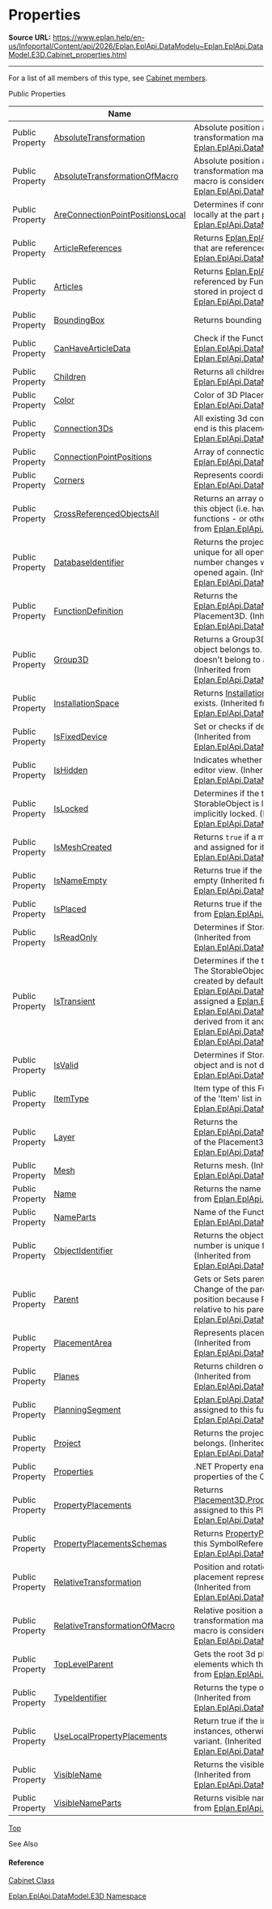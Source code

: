 # Properties

**Source URL:** https://www.eplan.help/en-us/Infoportal/Content/api/2026/Eplan.EplApi.DataModelu~Eplan.EplApi.DataModel.E3D.Cabinet_properties.html

---

For a list of all members of this type, see [Cabinet members](Eplan.EplApi.DataModelu~Eplan.EplApi.DataModel.E3D.Cabinet_members.html).

Public Properties

|  | Name | Description |
| --- | --- | --- |
| Public Property | [AbsoluteTransformation](Eplan.EplApi.DataModelu~Eplan.EplApi.DataModel.E3D.Placement3D~AbsoluteTransformation.html) | Absolute position and rotation represented by transformation matrix. (Inherited from [Eplan.EplApi.DataModel.E3D.Placement3D](Eplan.EplApi.DataModelu~Eplan.EplApi.DataModel.E3D.Placement3D.html)) |
| Public Property | [AbsoluteTransformationOfMacro](Eplan.EplApi.DataModelu~Eplan.EplApi.DataModel.E3D.Placement3D~AbsoluteTransformationOfMacro.html) | Absolute position and rotation represented by transformation matrix where transformation of macro is considered. (Inherited from [Eplan.EplApi.DataModel.E3D.Placement3D](Eplan.EplApi.DataModelu~Eplan.EplApi.DataModel.E3D.Placement3D.html)) |
| Public Property | [AreConnectionPointPositionsLocal](Eplan.EplApi.DataModelu~Eplan.EplApi.DataModel.E3D.Placement3D~AreConnectionPointPositionsLocal.html) | Determines if connection point data are saved locally at the part placement. (Inherited from [Eplan.EplApi.DataModel.E3D.Placement3D](Eplan.EplApi.DataModelu~Eplan.EplApi.DataModel.E3D.Placement3D.html)) |
| Public Property | [ArticleReferences](Eplan.EplApi.DataModelu~Eplan.EplApi.DataModel.E3D.Function3D~ArticleReferences.html) | Returns [Eplan.EplApi.DataModel.ArticleReference](Eplan.EplApi.DataModelu~Eplan.EplApi.DataModel.ArticleReference.html)s that are referenced by Function3D. (Inherited from [Eplan.EplApi.DataModel.E3D.Function3D](Eplan.EplApi.DataModelu~Eplan.EplApi.DataModel.E3D.Function3D.html)) |
| Public Property | [Articles](Eplan.EplApi.DataModelu~Eplan.EplApi.DataModel.E3D.Function3D~Articles.html) | Returns [Eplan.EplApi.DataModel.Article](Eplan.EplApi.DataModelu~Eplan.EplApi.DataModel.Article.html)s that are referenced by Function3D, and only those that are stored in project database. (Inherited from [Eplan.EplApi.DataModel.E3D.Function3D](Eplan.EplApi.DataModelu~Eplan.EplApi.DataModel.E3D.Function3D.html)) |
| Public Property | [BoundingBox](Eplan.EplApi.DataModelu~Eplan.EplApi.DataModel.E3D.Cabinet~BoundingBox.html) | Returns bounding box of this Cabinet. |
| Public Property | [CanHaveArticleData](Eplan.EplApi.DataModelu~Eplan.EplApi.DataModel.E3D.Function3D~CanHaveArticleData.html) | Check if the Function3D can have [Eplan.EplApi.DataModel.Article](Eplan.EplApi.DataModelu~Eplan.EplApi.DataModel.Article.html)s. (Inherited from [Eplan.EplApi.DataModel.E3D.Function3D](Eplan.EplApi.DataModelu~Eplan.EplApi.DataModel.E3D.Function3D.html)) |
| Public Property | [Children](Eplan.EplApi.DataModelu~Eplan.EplApi.DataModel.E3D.Placement3D~Children.html) | Returns all children of this object. (Inherited from [Eplan.EplApi.DataModel.E3D.Placement3D](Eplan.EplApi.DataModelu~Eplan.EplApi.DataModel.E3D.Placement3D.html)) |
| Public Property | [Color](Eplan.EplApi.DataModelu~Eplan.EplApi.DataModel.E3D.Placement3D~Color.html) | Color of 3D Placement (Inherited from [Eplan.EplApi.DataModel.E3D.Placement3D](Eplan.EplApi.DataModelu~Eplan.EplApi.DataModel.E3D.Placement3D.html)) |
| Public Property | [Connection3Ds](Eplan.EplApi.DataModelu~Eplan.EplApi.DataModel.E3D.Placement3D~Connection3Ds.html) | All existing 3d connections whose beginning or end is this placement. (Inherited from [Eplan.EplApi.DataModel.E3D.Placement3D](Eplan.EplApi.DataModelu~Eplan.EplApi.DataModel.E3D.Placement3D.html)) |
| Public Property | [ConnectionPointPositions](Eplan.EplApi.DataModelu~Eplan.EplApi.DataModel.E3D.Placement3D~ConnectionPointPositions.html) | Array of connection points data. (Inherited from [Eplan.EplApi.DataModel.E3D.Placement3D](Eplan.EplApi.DataModelu~Eplan.EplApi.DataModel.E3D.Placement3D.html)) |
| Public Property | [Corners](Eplan.EplApi.DataModelu~Eplan.EplApi.DataModel.E3D.Placement3D~Corners.html) | Represents coordinates of corners (Inherited from [Eplan.EplApi.DataModel.E3D.Placement3D](Eplan.EplApi.DataModelu~Eplan.EplApi.DataModel.E3D.Placement3D.html)) |
| Public Property | [CrossReferencedObjectsAll](Eplan.EplApi.DataModelu~Eplan.EplApi.DataModel.StorableObject~CrossReferencedObjectsAll.html) | Returns an array of objects cross-referenced with this object (i.e. having the same name - in case of functions - or otherwise associated) (Inherited from [Eplan.EplApi.DataModel.StorableObject](Eplan.EplApi.DataModelu~Eplan.EplApi.DataModel.StorableObject.html)) |
| Public Property | [DatabaseIdentifier](Eplan.EplApi.DataModelu~Eplan.EplApi.DataModel.StorableObject~DatabaseIdentifier.html) | Returns the project as number. The number is unique for all open projects in one session. The number changes when the project is closed and opened again. (Inherited from [Eplan.EplApi.DataModel.StorableObject](Eplan.EplApi.DataModelu~Eplan.EplApi.DataModel.StorableObject.html)) |
| Public Property | [FunctionDefinition](Eplan.EplApi.DataModelu~Eplan.EplApi.DataModel.E3D.Placement3D~FunctionDefinition.html) | Returns the [Eplan.EplApi.DataModel.FunctionDefinition](Eplan.EplApi.DataModelu~Eplan.EplApi.DataModel.FunctionDefinition.html) of the Placement3D. (Inherited from [Eplan.EplApi.DataModel.E3D.Placement3D](Eplan.EplApi.DataModelu~Eplan.EplApi.DataModel.E3D.Placement3D.html)) |
| Public Property | [Group3D](Eplan.EplApi.DataModelu~Eplan.EplApi.DataModel.E3D.Placement3D~Group3D.html) | Returns a Group3D object that the Placement3D object belongs to. If the Placement3D object doesn't belong to any group3D, NULL is returned. (Inherited from [Eplan.EplApi.DataModel.E3D.Placement3D](Eplan.EplApi.DataModelu~Eplan.EplApi.DataModel.E3D.Placement3D.html)) |
| Public Property | [InstallationSpace](Eplan.EplApi.DataModelu~Eplan.EplApi.DataModel.E3D.Placement3D~InstallationSpace.html) | Returns [InstallationSpace](Eplan.EplApi.DataModelu~Eplan.EplApi.DataModel.E3D.InstallationSpace.html) in which this object exists. (Inherited from [Eplan.EplApi.DataModel.E3D.Placement3D](Eplan.EplApi.DataModelu~Eplan.EplApi.DataModel.E3D.Placement3D.html)) |
| Public Property | [IsFixedDevice](Eplan.EplApi.DataModelu~Eplan.EplApi.DataModel.E3D.Function3D~IsFixedDevice.html) | Set or checks if device of this Function3d is fixed. (Inherited from [Eplan.EplApi.DataModel.E3D.Function3D](Eplan.EplApi.DataModelu~Eplan.EplApi.DataModel.E3D.Function3D.html)) |
| Public Property | [IsHidden](Eplan.EplApi.DataModelu~Eplan.EplApi.DataModel.E3D.Placement3D~IsHidden.html) | Indicates whether object is currently hidden in 3D editor view. (Inherited from [Eplan.EplApi.DataModel.E3D.Placement3D](Eplan.EplApi.DataModelu~Eplan.EplApi.DataModel.E3D.Placement3D.html)) |
| Public Property | [IsLocked](Eplan.EplApi.DataModelu~Eplan.EplApi.DataModel.StorableObject~IsLocked.html) | Determines if the the StorableObject is locked.  The StorableObject is locked when it was explicitly or implicitly locked. (Inherited from [Eplan.EplApi.DataModel.StorableObject](Eplan.EplApi.DataModelu~Eplan.EplApi.DataModel.StorableObject.html)) |
| Public Property | [IsMeshCreated](Eplan.EplApi.DataModelu~Eplan.EplApi.DataModel.E3D.Placement3D~IsMeshCreated.html) | Returns `true` if a mesh is created for this objects and assigned for it. (Inherited from [Eplan.EplApi.DataModel.E3D.Placement3D](Eplan.EplApi.DataModelu~Eplan.EplApi.DataModel.E3D.Placement3D.html)) |
| Public Property | [IsNameEmpty](Eplan.EplApi.DataModelu~Eplan.EplApi.DataModel.E3D.Function3D~IsNameEmpty.html) | Returns true if the list of name's properties is empty (Inherited from [Eplan.EplApi.DataModel.E3D.Function3D](Eplan.EplApi.DataModelu~Eplan.EplApi.DataModel.E3D.Function3D.html)) |
| Public Property | [IsPlaced](Eplan.EplApi.DataModelu~Eplan.EplApi.DataModel.E3D.Placement3D~IsPlaced.html) | Returns true if the placement is placed. (Inherited from [Eplan.EplApi.DataModel.E3D.Placement3D](Eplan.EplApi.DataModelu~Eplan.EplApi.DataModel.E3D.Placement3D.html)) |
| Public Property | [IsReadOnly](Eplan.EplApi.DataModelu~Eplan.EplApi.DataModel.StorableObject~IsReadOnly.html) | Determines if StorableObject is read-only (Inherited from [Eplan.EplApi.DataModel.StorableObject](Eplan.EplApi.DataModelu~Eplan.EplApi.DataModel.StorableObject.html)) |
| Public Property | [IsTransient](Eplan.EplApi.DataModelu~Eplan.EplApi.DataModel.StorableObject~IsTransient.html) | Determines if the the StorableObject is transient.  The StorableObject is transient when it was created by default constructor and:  it is a [Eplan.EplApi.DataModel.Page](Eplan.EplApi.DataModelu~Eplan.EplApi.DataModel.Page.html) and it was not assigned a [Eplan.EplApi.DataModel.Project](Eplan.EplApi.DataModelu~Eplan.EplApi.DataModel.Project.html),  it is a [Eplan.EplApi.DataModel.Placement](Eplan.EplApi.DataModelu~Eplan.EplApi.DataModel.Placement.html) or any class derived from it and was not assigned a [Eplan.EplApi.DataModel.Page](Eplan.EplApi.DataModelu~Eplan.EplApi.DataModel.Page.html). (Inherited from [Eplan.EplApi.DataModel.StorableObject](Eplan.EplApi.DataModelu~Eplan.EplApi.DataModel.StorableObject.html)) |
| Public Property | [IsValid](Eplan.EplApi.DataModelu~Eplan.EplApi.DataModel.StorableObject~IsValid.html) | Determines if StorableObject is correct database object and is not deleted. (Inherited from [Eplan.EplApi.DataModel.StorableObject](Eplan.EplApi.DataModelu~Eplan.EplApi.DataModel.StorableObject.html)) |
| Public Property | [ItemType](Eplan.EplApi.DataModelu~Eplan.EplApi.DataModel.E3D.Function3D~ItemType.html) | Item type of this Function3D, corresponds to value of the 'Item' list in GUI. (Inherited from [Eplan.EplApi.DataModel.E3D.Function3D](Eplan.EplApi.DataModelu~Eplan.EplApi.DataModel.E3D.Function3D.html)) |
| Public Property | [Layer](Eplan.EplApi.DataModelu~Eplan.EplApi.DataModel.E3D.Placement3D~Layer.html) | Returns the [Eplan.EplApi.DataModel.Graphics.GraphicalLayer](Eplan.EplApi.DataModelu~Eplan.EplApi.DataModel.Graphics.GraphicalLayer.html) of the Placement3D. (Inherited from [Eplan.EplApi.DataModel.E3D.Placement3D](Eplan.EplApi.DataModelu~Eplan.EplApi.DataModel.E3D.Placement3D.html)) |
| Public Property | [Mesh](Eplan.EplApi.DataModelu~Eplan.EplApi.DataModel.E3D.Function3D~Mesh.html) | Returns mesh. (Inherited from [Eplan.EplApi.DataModel.E3D.Function3D](Eplan.EplApi.DataModelu~Eplan.EplApi.DataModel.E3D.Function3D.html)) |
| Public Property | [Name](Eplan.EplApi.DataModelu~Eplan.EplApi.DataModel.E3D.Function3D~Name.html) | Returns the name of the Function3D. (Inherited from [Eplan.EplApi.DataModel.E3D.Function3D](Eplan.EplApi.DataModelu~Eplan.EplApi.DataModel.E3D.Function3D.html)) |
| Public Property | [NameParts](Eplan.EplApi.DataModelu~Eplan.EplApi.DataModel.E3D.Function3D~NameParts.html) | Name of the Function3D. (Inherited from [Eplan.EplApi.DataModel.E3D.Function3D](Eplan.EplApi.DataModelu~Eplan.EplApi.DataModel.E3D.Function3D.html)) |
| Public Property | [ObjectIdentifier](Eplan.EplApi.DataModelu~Eplan.EplApi.DataModel.StorableObject~ObjectIdentifier.html) | Returns the object identifier as number. The number is unique for all objects of this type. (Inherited from [Eplan.EplApi.DataModel.StorableObject](Eplan.EplApi.DataModelu~Eplan.EplApi.DataModel.StorableObject.html)) |
| Public Property | [Parent](Eplan.EplApi.DataModelu~Eplan.EplApi.DataModel.E3D.Placement3D~Parent.html) | Gets or Sets parent placement. Caution: The Change of the parent will also change the absolute position because Placement3D stores the position relative to his parent (Inherited from [Eplan.EplApi.DataModel.E3D.Placement3D](Eplan.EplApi.DataModelu~Eplan.EplApi.DataModel.E3D.Placement3D.html)) |
| Public Property | [PlacementArea](Eplan.EplApi.DataModelu~Eplan.EplApi.DataModel.E3D.Placement3D~PlacementArea.html) | Represents placement area of a Placement3D. (Inherited from [Eplan.EplApi.DataModel.E3D.Placement3D](Eplan.EplApi.DataModelu~Eplan.EplApi.DataModel.E3D.Placement3D.html)) |
| Public Property | [Planes](Eplan.EplApi.DataModelu~Eplan.EplApi.DataModel.E3D.Placement3D~Planes.html) | Returns children of this object which are [Plane](Eplan.EplApi.DataModelu~Eplan.EplApi.DataModel.E3D.Plane.html). (Inherited from [Eplan.EplApi.DataModel.E3D.Placement3D](Eplan.EplApi.DataModelu~Eplan.EplApi.DataModel.E3D.Placement3D.html)) |
| Public Property | [PlanningSegment](Eplan.EplApi.DataModelu~Eplan.EplApi.DataModel.E3D.Function3D~PlanningSegment.html) | [Eplan.EplApi.DataModel.Planning.PlanningSegment](Eplan.EplApi.DataModelu~Eplan.EplApi.DataModel.Planning.PlanningSegment.html) assigned to this function3d. (Inherited from [Eplan.EplApi.DataModel.E3D.Function3D](Eplan.EplApi.DataModelu~Eplan.EplApi.DataModel.E3D.Function3D.html)) |
| Public Property | [Project](Eplan.EplApi.DataModelu~Eplan.EplApi.DataModel.StorableObject~Project.html) | Returns the project to which the StorableObject belongs. (Inherited from [Eplan.EplApi.DataModel.StorableObject](Eplan.EplApi.DataModelu~Eplan.EplApi.DataModel.StorableObject.html)) |
| Public Property | [Properties](Eplan.EplApi.DataModelu~Eplan.EplApi.DataModel.E3D.Cabinet~Properties.html) | .NET Property enabling access to EPLAN properties of the Cabinet object. |
| Public Property | [PropertyPlacements](Eplan.EplApi.DataModelu~Eplan.EplApi.DataModel.E3D.Placement3D~PropertyPlacements.html) | Returns [Placement3D.PropertyPlacementsSchemas](Eplan.EplApi.DataModelu~Eplan.EplApi.DataModel.E3D.Placement3D~PropertyPlacementsSchemas.html) assigned to this Placement3D. (Inherited from [Eplan.EplApi.DataModel.E3D.Placement3D](Eplan.EplApi.DataModelu~Eplan.EplApi.DataModel.E3D.Placement3D.html)) |
| Public Property | [PropertyPlacementsSchemas](Eplan.EplApi.DataModelu~Eplan.EplApi.DataModel.E3D.Placement3D~PropertyPlacementsSchemas.html) | Returns [PropertyPlacementsSchemas](Eplan.EplApi.DataModelu~Eplan.EplApi.DataModel.SymbolReference~PropertyPlacementsSchemas.html) assigned to this SymbolReference. (Inherited from [Eplan.EplApi.DataModel.E3D.Placement3D](Eplan.EplApi.DataModelu~Eplan.EplApi.DataModel.E3D.Placement3D.html)) |
| Public Property | [RelativeTransformation](Eplan.EplApi.DataModelu~Eplan.EplApi.DataModel.E3D.Placement3D~RelativeTransformation.html) | Position and rotation relative to the parent placement represented by transformation matrix. (Inherited from [Eplan.EplApi.DataModel.E3D.Placement3D](Eplan.EplApi.DataModelu~Eplan.EplApi.DataModel.E3D.Placement3D.html)) |
| Public Property | [RelativeTransformationOfMacro](Eplan.EplApi.DataModelu~Eplan.EplApi.DataModel.E3D.Placement3D~RelativeTransformationOfMacro.html) | Relative position and rotation represented by transformation matrix where transformation of macro is considered. (Inherited from [Eplan.EplApi.DataModel.E3D.Placement3D](Eplan.EplApi.DataModelu~Eplan.EplApi.DataModel.E3D.Placement3D.html)) |
| Public Property | [TopLevelParent](Eplan.EplApi.DataModelu~Eplan.EplApi.DataModel.E3D.Placement3D~TopLevelParent.html) | Gets the root 3d placement from tree of 3d elements which this object is part of. (Inherited from [Eplan.EplApi.DataModel.E3D.Placement3D](Eplan.EplApi.DataModelu~Eplan.EplApi.DataModel.E3D.Placement3D.html)) |
| Public Property | [TypeIdentifier](Eplan.EplApi.DataModelu~Eplan.EplApi.DataModel.StorableObject~TypeIdentifier.html) | Returns the type of the object as number. (Inherited from [Eplan.EplApi.DataModel.StorableObject](Eplan.EplApi.DataModelu~Eplan.EplApi.DataModel.StorableObject.html)) |
| Public Property | [UseLocalPropertyPlacements](Eplan.EplApi.DataModelu~Eplan.EplApi.DataModel.E3D.Placement3D~UseLocalPropertyPlacements.html) | Return true if the instance uses the local property instances, otherwise it uses the ones of the variant. (Inherited from [Eplan.EplApi.DataModel.E3D.Placement3D](Eplan.EplApi.DataModelu~Eplan.EplApi.DataModel.E3D.Placement3D.html)) |
| Public Property | [VisibleName](Eplan.EplApi.DataModelu~Eplan.EplApi.DataModel.E3D.Function3D~VisibleName.html) | Returns the visible name of the Function3D. (Inherited from [Eplan.EplApi.DataModel.E3D.Function3D](Eplan.EplApi.DataModelu~Eplan.EplApi.DataModel.E3D.Function3D.html)) |
| Public Property | [VisibleNameParts](Eplan.EplApi.DataModelu~Eplan.EplApi.DataModel.E3D.Function3D~VisibleNameParts.html) | Returns visible name of the Function3D. (Inherited from [Eplan.EplApi.DataModel.E3D.Function3D](Eplan.EplApi.DataModelu~Eplan.EplApi.DataModel.E3D.Function3D.html)) |

[Top](#top)

See Also

#### Reference

[Cabinet Class](Eplan.EplApi.DataModelu~Eplan.EplApi.DataModel.E3D.Cabinet.html)
  
[Eplan.EplApi.DataModel.E3D Namespace](Eplan.EplApi.DataModelu~Eplan.EplApi.DataModel.E3D_namespace.html)